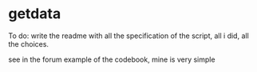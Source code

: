 # getdata

To do: write the readme with all the specification of the script, all i did, all the choices.

see in the forum example of the codebook, mine is very simple
